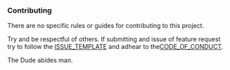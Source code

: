 ### Contributing

There are no specific rules or guides for contributing to this project.

Try and be respectful of others. If submitting and issue of feature request
try to follow the [ISSUE_TEMPLATE][1] and adhear to the[CODE_OF_CONDUCT][2].

The Dude abides man.

[1]: https://github.com/jwbensley/Etherate/blob/master/ISSUE_TEMPLATE.md

[2]: https://github.com/jwbensley/Etherate/blob/master/CODE_OF_CONDUCT.md
